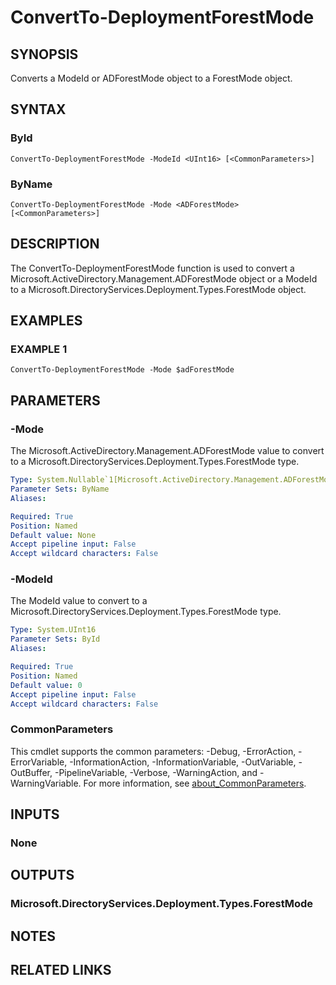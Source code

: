 
# ConvertTo-DeploymentForestMode

## SYNOPSIS
Converts a ModeId or ADForestMode object to a ForestMode object.

## SYNTAX

### ById
```
ConvertTo-DeploymentForestMode -ModeId <UInt16> [<CommonParameters>]
```

### ByName
```
ConvertTo-DeploymentForestMode -Mode <ADForestMode> [<CommonParameters>]
```

## DESCRIPTION
The ConvertTo-DeploymentForestMode function is used to convert a
Microsoft.ActiveDirectory.Management.ADForestMode object or a ModeId to a
Microsoft.DirectoryServices.Deployment.Types.ForestMode object.

## EXAMPLES

### EXAMPLE 1
```
ConvertTo-DeploymentForestMode -Mode $adForestMode
```

## PARAMETERS

### -Mode
The Microsoft.ActiveDirectory.Management.ADForestMode value to convert to a
Microsoft.DirectoryServices.Deployment.Types.ForestMode type.

```yaml
Type: System.Nullable`1[Microsoft.ActiveDirectory.Management.ADForestMode]
Parameter Sets: ByName
Aliases:

Required: True
Position: Named
Default value: None
Accept pipeline input: False
Accept wildcard characters: False
```

### -ModeId
The ModeId value to convert to a Microsoft.DirectoryServices.Deployment.Types.ForestMode type.

```yaml
Type: System.UInt16
Parameter Sets: ById
Aliases:

Required: True
Position: Named
Default value: 0
Accept pipeline input: False
Accept wildcard characters: False
```

### CommonParameters
This cmdlet supports the common parameters: -Debug, -ErrorAction, -ErrorVariable, -InformationAction, -InformationVariable, -OutVariable, -OutBuffer, -PipelineVariable, -Verbose, -WarningAction, and -WarningVariable. For more information, see [about_CommonParameters](http://go.microsoft.com/fwlink/?LinkID=113216).

## INPUTS

### None
## OUTPUTS

### Microsoft.DirectoryServices.Deployment.Types.ForestMode
## NOTES

## RELATED LINKS
